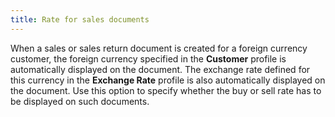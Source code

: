 ```yaml
---
title: Rate for sales documents
---
```



When a sales or sales return document is created for a foreign currency customer, the foreign currency specified in the **Customer** profile is automatically displayed on the document. The exchange rate defined for this currency in the **Exchange Rate** profile is also automatically displayed on the document. Use this option to specify whether the buy or sell rate has to be displayed on such documents.
